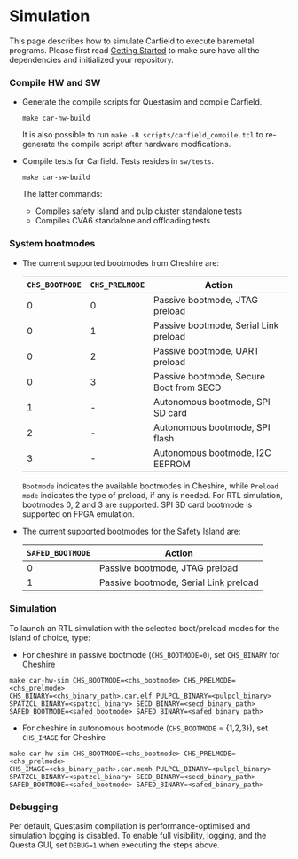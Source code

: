# Simulation

This page describes how to simulate Carfield to execute baremetal programs. 
Please first read [Getting Started](../gs.md) to make sure have all the 
dependencies and initialized your repository.

### Compile HW and SW

* Generate the compile scripts for Questasim and compile Carfield.

   ```
   make car-hw-build
   ```

  It is also possible to run `make -B scripts/carfield_compile.tcl` to
  re-generate the compile script after hardware modfications.

* Compile tests for Carfield. Tests resides in `sw/tests`.

  ```
  make car-sw-build
  ```

  The latter commands:
  * Compiles safety island and pulp cluster standalone tests
  * Compiles CVA6 standalone and offloading tests

### System bootmodes

* The current supported bootmodes from Cheshire are:

  | `CHS_BOOTMODE` | `CHS_PRELMODE` | Action |
  | --- | --- | --- |
  | 0 | 0 | Passive bootmode, JTAG preload |
  | 0 | 1 | Passive bootmode, Serial Link preload |
  | 0 | 2 | Passive bootmode, UART preload |
  | 0 | 3 | Passive bootmode, Secure Boot from SECD |
  | 1 | - | Autonomous bootmode, SPI SD card |
  | 2 | - | Autonomous bootmode, SPI flash |
  | 3 | - | Autonomous bootmode, I2C EEPROM |

  `Bootmode` indicates the available bootmodes in Cheshire, while `Preload 
mode` indicates the type
  of preload, if any is needed. For RTL simulation, bootmodes 0, 2 and 3 are 
supported. SPI SD card
  bootmode is supported on FPGA emulation.

* The current supported bootmodes for the Safety Island are:

  | `SAFED_BOOTMODE` | Action |
  | --- | --- |
  | 0 | Passive bootmode, JTAG preload |
  | 1 | Passive bootmode, Serial Link preload |

### Simulation

To launch an RTL simulation with the selected boot/preload modes for the island 
of choice, type:


* For cheshire in passive bootmode (`CHS_BOOTMODE=0`), set `CHS_BINARY` for 
Cheshire

```
make car-hw-sim CHS_BOOTMODE=<chs_bootmode> CHS_PRELMODE=<chs_prelmode> 
CHS_BINARY=<chs_binary_path>.car.elf PULPCL_BINARY=<pulpcl_binary> 
SPATZCL_BINARY=<spatzcl_binary> SECD_BINARY=<secd_binary_path> 
SAFED_BOOTMODE=<safed_bootmode> SAFED_BINARY=<safed_binary_path>
```

* For cheshire in autonomous bootmode (`CHS_BOOTMODE` = {1,2,3}), set 
`CHS_IMAGE` for Cheshire

```
make car-hw-sim CHS_BOOTMODE=<chs_bootmode> CHS_PRELMODE=<chs_prelmode> 
CHS_IMAGE=<chs_binary_path>.car.memh PULPCL_BINARY=<pulpcl_binary> 
SPATZCL_BINARY=<spatzcl_binary> SECD_BINARY=<secd_binary_path> 
SAFED_BOOTMODE=<safed_bootmode> SAFED_BINARY=<safed_binary_path>
```

### Debugging

Per default, Questasim compilation is performance-optimised and simulation 
logging is disabled. To enable full visibility, logging, and the Questa GUI, 
set `DEBUG=1` when executing the steps above.